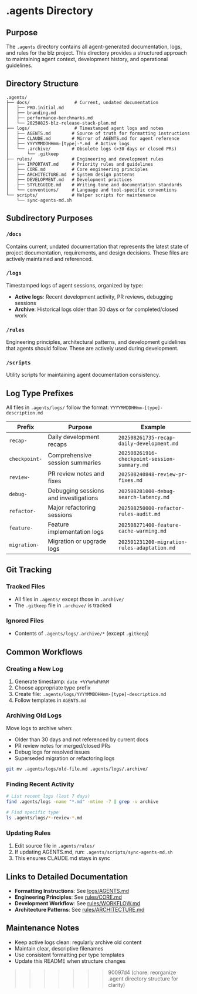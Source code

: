 # .agents Directory

## Purpose

The `.agents` directory contains all agent-generated documentation, logs, and rules for the blz project. This directory provides a structured approach to maintaining agent context, development history, and operational guidelines.

## Directory Structure

```
.agents/
├── docs/                 # Current, undated documentation
│   ├── PRD.initial.md
│   ├── branding.md
│   ├── performance-benchmarks.md
│   └── 20250825-blz-release-stack-plan.md
├── logs/                 # Timestamped agent logs and notes
│   ├── AGENTS.md        # Source of truth for formatting instructions
│   ├── CLAUDE.md        # Mirror of AGENTS.md for agent reference
│   ├── YYYYMMDDHHmm-[type]-*.md  # Active logs
│   └── .archive/        # Obsolete logs (>30 days or closed PRs)
│       └── .gitkeep
├── rules/               # Engineering and development rules
│   ├── IMPORTANT.md     # Priority rules and guidelines
│   ├── CORE.md          # Core engineering principles
│   ├── ARCHITECTURE.md  # System design patterns
│   ├── DEVELOPMENT.md   # Development practices
│   ├── STYLEGUIDE.md    # Writing tone and documentation standards
│   └── conventions/     # Language and tool-specific conventions
└── scripts/             # Helper scripts for maintenance
    └── sync-agents-md.sh
```

## Subdirectory Purposes

### `/docs`
Contains current, undated documentation that represents the latest state of project documentation, requirements, and design decisions. These files are actively maintained and referenced.

### `/logs`
Timestamped logs of agent sessions, organized by type:
- **Active logs**: Recent development activity, PR reviews, debugging sessions
- **Archive**: Historical logs older than 30 days or for completed/closed work

### `/rules`
Engineering principles, architectural patterns, and development guidelines that agents should follow. These are actively used during development.

### `/scripts`
Utility scripts for maintaining agent documentation consistency.

## Log Type Prefixes

All files in `.agents/logs/` follow the format: `YYYYMMDDHHmm-[type]-description.md`

| Prefix | Purpose | Example |
|--------|---------|---------|
| `recap-` | Daily development recaps | `202508261735-recap-daily-development.md` |
| `checkpoint-` | Comprehensive session summaries | `202508261916-checkpoint-session-summary.md` |
| `review-` | PR review notes and fixes | `202508240848-review-pr-fixes.md` |
| `debug-` | Debugging sessions and investigations | `202508281000-debug-search-latency.md` |
| `refactor-` | Major refactoring sessions | `202508250000-refactor-rules-audit.md` |
| `feature-` | Feature implementation logs | `202508271400-feature-cache-warming.md` |
| `migration-` | Migration or upgrade logs | `202501231200-migration-rules-adaptation.md` |

## Git Tracking

### Tracked Files
- All files in `.agents/` except those in `.archive/`
- The `.gitkeep` file in `.archive/` is tracked

### Ignored Files
- Contents of `.agents/logs/.archive/*` (except `.gitkeep`)

## Common Workflows

### Creating a New Log

1. Generate timestamp: `date +%Y%m%d%H%M`
2. Choose appropriate type prefix
3. Create file: `.agents/logs/YYYYMMDDHHmm-[type]-description.md`
4. Follow templates in `AGENTS.md`

### Archiving Old Logs

Move logs to archive when:
- Older than 30 days and not referenced by current docs
- PR review notes for merged/closed PRs
- Debug logs for resolved issues
- Superseded migration or refactoring logs

```bash
git mv .agents/logs/old-file.md .agents/logs/.archive/
```

### Finding Recent Activity

```bash
# List recent logs (last 7 days)
find .agents/logs -name "*.md" -mtime -7 | grep -v archive

# Find specific type
ls .agents/logs/*-review-*.md
```

### Updating Rules

1. Edit source file in `.agents/rules/`
2. If updating AGENTS.md, run: `.agents/scripts/sync-agents-md.sh`
3. This ensures CLAUDE.md stays in sync

## Links to Detailed Documentation

- **Formatting Instructions**: See [logs/AGENTS.md](logs/AGENTS.md)
- **Engineering Principles**: See [rules/CORE.md](rules/CORE.md)
- **Development Workflow**: See [rules/WORKFLOW.md](rules/WORKFLOW.md)
- **Architecture Patterns**: See [rules/ARCHITECTURE.md](rules/ARCHITECTURE.md)

## Maintenance Notes

- Keep active logs clean: regularly archive old content
- Maintain clear, descriptive filenames
- Use consistent formatting per type templates
- Update this README when structure changes
>>>>>>> 90097d4 (chore: reorganize .agent directory structure for clarity)
